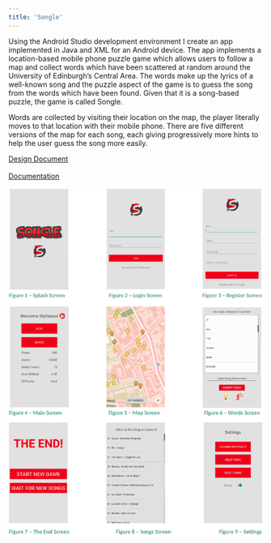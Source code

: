 ```yaml
---
title: 'Songle'
---
```


Using the Android Studio development environment I create an app implemented in Java and XML for an Android device. The app implements a location-based mobile phone puzzle game which allows users to follow a map and collect words which have been scattered at random around the University of Edinburgh’s Central Area. The words make up the lyrics of a well-known song and the puzzle aspect of the game is to guess the song from the words which have been found. Given that it is a song-based puzzle, the game is called Songle.

Words are collected by visiting their location on the map, the
player literally moves to that location with their mobile phone. There are five different
versions of the map for each song, each giving progressively more hints to help the user
guess the song more easily.

[Design Document](https://github.com/stylianosnicoletti/SELP-Songle/blob/master/doc/design.pdf) <br />
<br />
[Documentation](https://github.com/stylianosnicoletti/SELP-Songle/blob/master/doc/documentation.pdf) <br />
<br />
![Alt text](https://github.com/stylianosnicoletti/Songle-Android-Location-based-Game/blob/master/Screenshots/activities.png?raw=true)


